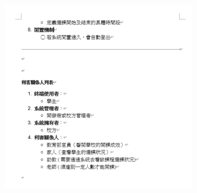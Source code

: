 ![image](https://github.com/tairong123/course_selection/blob/master/repo/%E7%B3%BB%E7%B5%B1%E9%9C%80%E6%B1%822.png)
